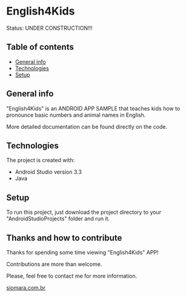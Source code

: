 # English4Kids


Status: UNDER CONSTRUCTION!!!

## Table of contents
* [General info](#general-info)
* [Technologies](#technologies)
* [Setup](#setup)


## General info
"English4Kids" is an ANDROID APP SAMPLE that teaches kids how to pronounce basic numbers and animal names in English.

More detailed documentation can be found directly on the code.


## Technologies
The project is created with:
* Android Studio version 3.3
* Java


## Setup
To run this project, just download the project directory to your "AndroidStudioProjects" folder and run it.


## Thanks and how to contribute
Thanks for spending some time viewing "English4Kids" APP!

Contributions are more than welcome.

Please, feel free to contact me for more information.

[siomara.com.br](http://www.siomara.com.br)